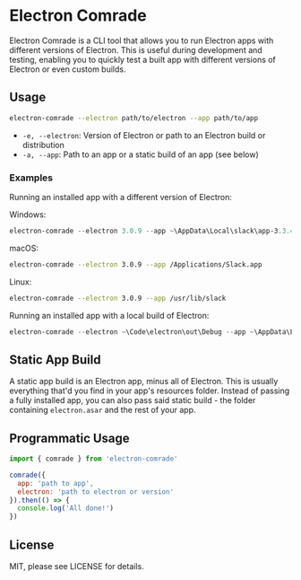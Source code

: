 # Electron Comrade

Electron Comrade is a CLI tool that allows you to run Electron apps with
different versions of Electron. This is useful during development and testing,
enabling you to quickly test a built app with different versions of Electron or
even custom builds.

## Usage

```sh
electron-comrade --electron path/to/electron --app path/to/app
```

 * `-e, --electron`: Version of Electron or path to an Electron build or distribution
 * `-a, --app`: Path to an app or a static build of an app (see below)

### Examples

Running an installed app with a different version of Electron:

Windows:

```powershell
electron-comrade --electron 3.0.9 --app ~\AppData\Local\slack\app-3.3.4\
```

macOS:

```sh
electron-comrade --electron 3.0.9 --app /Applications/Slack.app
```

Linux:

```sh
electron-comrade --electron 3.0.9 --app /usr/lib/slack
```

Running an installed app with a local build of Electron:

```powershell
electron-comrade --electron ~\Code\electron\out\Debug --app ~\AppData\Local\slack\app-3.3.4\
```

## Static App Build

A static app build is an Electron app, minus all of Electron. This is usually
everything that'd you find in your app's resources folder. Instead of passing
a fully installed app, you can also pass said static build - the folder
containing `electron.asar` and the rest of your app.

## Programmatic Usage

```js
import { comrade } from 'electron-comrade'

comrade({
  app: 'path to app',
  electron: 'path to electron or version'
}).then(() => {
  console.log('All done!')
})
```

## License
MIT, please see LICENSE for details.
